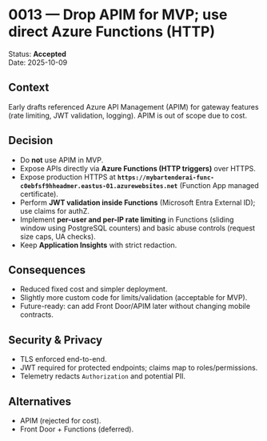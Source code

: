 # 0013 — Drop APIM for MVP; use direct Azure Functions (HTTP)

Status: **Accepted**  
Date: 2025-10-09

## Context
Early drafts referenced Azure API Management (APIM) for gateway features (rate limiting, JWT validation, logging). APIM is out of scope due to cost.

## Decision
- Do **not** use APIM in MVP.
- Expose APIs directly via **Azure Functions (HTTP triggers)** over HTTPS.
- Expose production HTTPS at **`https://mybartenderai-func-c0ebfsf9hheadmer.eastus-01.azurewebsites.net`** (Function App managed certificate).
- Perform **JWT validation inside Functions** (Microsoft Entra External ID); use claims for authZ.
- Implement **per-user and per-IP rate limiting** in Functions (sliding window using PostgreSQL counters) and basic abuse controls (request size caps, UA checks).
- Keep **Application Insights** with strict redaction.

## Consequences
- Reduced fixed cost and simpler deployment.
- Slightly more custom code for limits/validation (acceptable for MVP).
- Future-ready: can add Front Door/APIM later without changing mobile contracts.

## Security & Privacy
- TLS enforced end-to-end.
- JWT required for protected endpoints; claims map to roles/permissions.
- Telemetry redacts `Authorization` and potential PII.

## Alternatives
- APIM (rejected for cost).
- Front Door + Functions (deferred).
